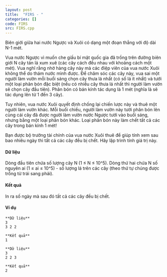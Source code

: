 ```yaml
---
layout: post
title:  "FIRS - "
categories: []
code: FIRS
src: FIRS.cpp
---
```




  


Biên giới giữa hai nước Ngược và Xuôi có dạng một đoạn thẳng với độ dài N-1 mét.

Vua nước Ngược vì muốn che giấu bí mật quốc gia đã trồng trên đường biên giới N cây tán lá xum xuê (các cây cách đều nhau với khoảng cách một mét). Vua nghĩ rằng nhờ hàng cây này mà các điệp viên của vua nước Xuôi không thể do thám nước mình được. Để chăm sóc các cây này, vua sai một người làm vườn mỗi buổi sáng chọn cây thưa lá nhất (có số lá ít nhất) và tưới một loại phân bón đặc biệt (nếu có nhiều cây thưa lá nhất thì người làm vườn sẽ chọn cây đầu tiên). Phân bón có bán kính tác dụng là 1 mét (nghĩa là sẽ tác dụng lên từ 1 đến 3 cây).

Tuy nhiên, vua nước Xuôi quyết định chống lại chiến lược này và thuê một người làm vườn khác. Mỗi buổi chiều, người làm vườn này tưới phân bón lên cùng cái cây đã được người làm vườn nước Ngược tưới vào buổi sáng, nhưng bằng một loại phân bón khác. Loại phân bón này làm chết tất cả các cây trong bán kính 1 mét!

Bạn được bộ trưởng tài chính của vua nước Xuôi thuê để giúp tính xem sau bao nhiêu ngày thì tất cả các cây đều bị chết. Hãy lập trình tính giá trị này.

#### Dữ liệu

Dòng đầu tiên chứa số lượng cây N (1 ≤ N ≤ 10^5). Dòng thứ hai chứa N số nguyên ai (1 ≤ ai ≤ 10^5) - số lượng lá trên các cây (theo thứ tự chúng được trồng từ trái sang phải).

#### Kết quả

In ra số ngày mà sau đó tất cả các cây đều bị chết.

#### Ví dụ

```
**Dữ liệu**
3
3 2 2

**Kết quả**
1

**Dữ liệu**
3
2 2 3

**Kết quả**
2

```

<!--more-->

